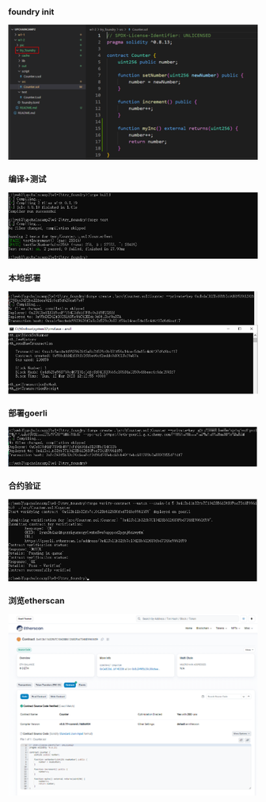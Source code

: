 ### foundry init

<img src=".\pic\foundry-src.png" style="zoom: 67%;" />

### 编译+测试

![](./pic/build-and-test.png)

### 本地部署

![](./pic/creat-local.png)

### 部署goerli

![](./pic/create-goerli.png)

### 合约验证

![](./pic/verify-etherscan.png)

### 浏览etherscan

![](./pic/etherscan-goerli.png)